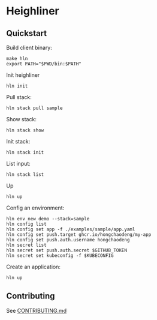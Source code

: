 # Heighliner

## Quickstart

Build client binary:

```shell
make hln
export PATH="$PWD/bin:$PATH"
```

Init heighliner

```shell
hln init
```

Pull stack:

```shell
hln stack pull sample
```

Show stack:

```shell
hln stack show
```

Init stack:

```shell
hln stack init
```

List input:

```shell
hln stack list
```

Up

```shell
hln up
```

Config an environment:

```shell
hln env new demo --stack=sample
hln config list
hln config set app -f ./examples/sample/app.yaml
hln config set push.target ghcr.io/hongchaodeng/my-app
hln config set push.auth.username hongchaodeng
hln secret list
hln secret set push.auth.secret $GITHUB_TOKEN
hln secret set kubeconfig -f $KUBECONFIG
```

Create an application:

```shell
hln up
```

## Contributing

See [CONTRIBUTING.md](CONTRIBUTING.md)

